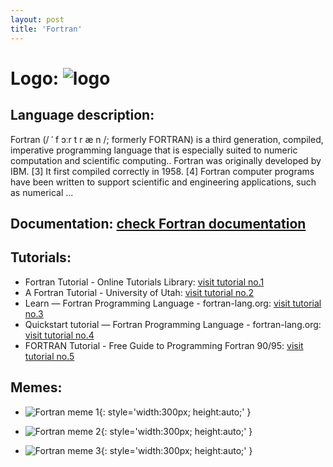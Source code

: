 ```yaml
---
layout: post
title: 'Fortran'
---
```

# Logo: ![logo](https://www.tiobe.com/wp-content/themes/tiobe/tiobe-index/images/Fortran.png)

## Language description: 
Fortran (/ ˈ f ɔːr t r æ n /; formerly FORTRAN) is a third generation, compiled, imperative programming language that is especially suited to numeric computation and scientific computing.. Fortran was originally developed by IBM. [3] It first compiled correctly in 1958. [4] Fortran computer programs have been written to support scientific and engineering applications, such as numerical ...

## Documentation: [check Fortran documentation](https://fortran-lang.org/)

## Tutorials:
* Fortran Tutorial - Online Tutorials Library:
 [visit tutorial no.1](https://www.tutorialspoint.com/fortran/index.htm)
*  A Fortran Tutorial - University of Utah:
 [visit tutorial no.2](https://www.inscc.utah.edu/~krueger/6150/Fortran77_tutorial.pdf)
* Learn — Fortran Programming Language - fortran-lang.org:
 [visit tutorial no.3](https://fortran-lang.org/learn/)
* Quickstart tutorial — Fortran Programming Language - fortran-lang.org:
 [visit tutorial no.4](https://fortran-lang.org/learn/quickstart/)
* FORTRAN Tutorial - Free Guide to Programming Fortran 90/95:
 [visit tutorial no.5](https://www.fortrantutorial.com/)

## Memes: 
* ![Fortran meme 1](https://i.imgflip.com/83eifc.jpg){: style='width:300px; height:auto;' }

* ![Fortran meme 2](https://i.imgflip.com/6hry8w.jpg){: style='width:300px; height:auto;' }

* ![Fortran meme 3](https://programmerhumor.io/wp-content/uploads/2021/10/programmerhumor-io-programming-memes-512b0ca06d3b7ac.jpg){: style='width:300px; height:auto;' }

